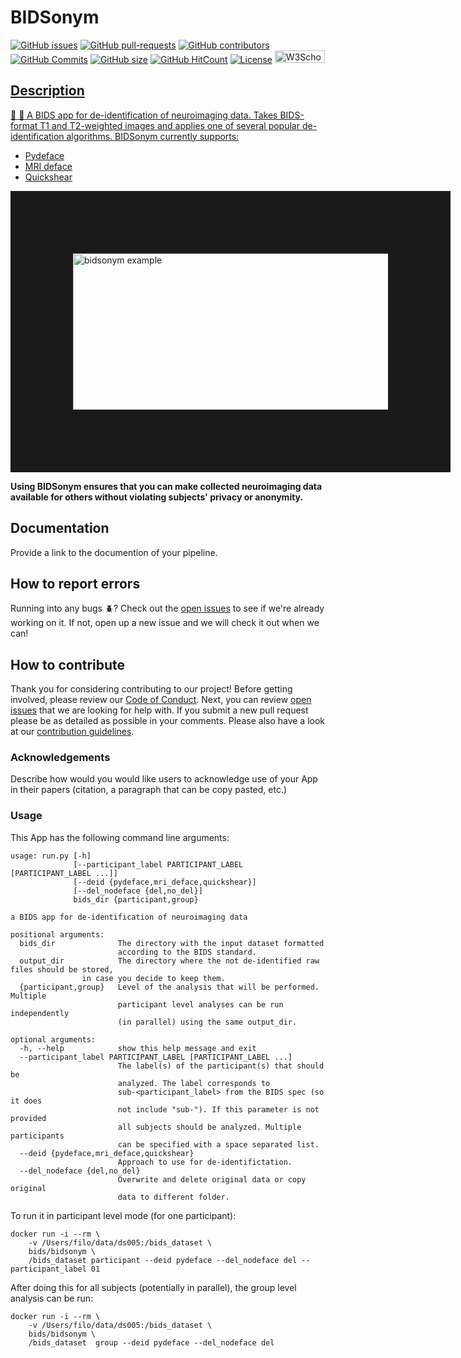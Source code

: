 # BIDSonym

[![GitHub issues](https://img.shields.io/github/issues/PeerHerholz/BIDSonym.svg)](https://github.com/PeerHerholz/BIDSonym/issues/)
[![GitHub pull-requests](https://img.shields.io/github/issues-pr/PeerHerholz/BIDSonym.svg)](https://github.com/PeerHerholz/BIDSonym/pulls/)
[![GitHub contributors](https://img.shields.io/github/contributors/PeerHerholz/BIDSonym.svg)](https://GitHub.com/PeerHerholz/BIDSonym/graphs/contributors/)
[![GitHub Commits](https://github-basic-badges.herokuapp.com/commits/PeerHerholz/BIDSonym.svg)](https://github.com/PeerHerholz/BIDSonym/commits/master)
[![GitHub size](https://github-size-badge.herokuapp.com/PeerHerholz/BIDSonym.svg)](https://github.com/PeerHerholz/BIDSonym/archive/master.zip)
[![GitHub HitCount](http://hits.dwyl.io/PeerHerholz/BIDSonym.svg)](http://hits.dwyl.io/PeerHerholz/BIDSonym)
[![License](https://img.shields.io/badge/License-BSD%203--Clause-blue.svg)](https://opensource.org/licenses/BSD-3-Clause)
<a href="https://osf.io/x4dku/">
<img border="0" alt="W3Schools" src="https://cdn.cos.io/media/images/osf-logo-black.original.png" width="80" height="20">

## Description
:hocho: :hocho: A BIDS app for de-identification of neuroimaging data. Takes BIDS-format T1 and T2-weighted images and applies one of several popular de-identification algorithms. BIDSonym currently supports:
* [Pydeface](https://github.com/poldracklab/pydeface)
* [MRI deface](https://surfer.nmr.mgh.harvard.edu/fswiki/mri_deface)
* [Quickshear](https://github.com/nipy/quickshear)

<img src="https://github.com/PeerHerholz/BIDSonym/blob/master/img/bidsyonym_example.png" alt="bidsonym example" width="800" height="250" border="100">

**Using BIDSonym ensures that you can make collected neuroimaging data available for others without violating subjects' privacy or anonymity.**

## Documentation
Provide a link to the documention of your pipeline.

## How to report errors
Running into any bugs :beetle:? Check out the [open issues](https://github.com/PeerHerholz/BIDSonym/issues) to see if we're already working on it. If not, open up a new issue and we will check it out when we can!

## How to contribute
Thank you for considering contributing to our project! Before getting involved, please review our [Code of Conduct](https://github.com/PeerHerholz/BIDSonym/blob/master/CODE_OF_CONDUCT.md). Next, you can review  [open issues](https://github.com/PeerHerholz/BIDSonym/issues) that we are looking for help with. If you submit a new pull request please be as detailed as possible in your comments. Please also have a look at our [contribution guidelines](https://github.com/PeerHerholz/BIDSonym/blob/master/CONTRIBUTING.md).

### Acknowledgements
Describe how would you would like users to acknowledge use of your App in their papers (citation, a paragraph that can be copy pasted, etc.)

### Usage
This App has the following command line arguments:

	usage: run.py [-h]
	              [--participant_label PARTICIPANT_LABEL [PARTICIPANT_LABEL ...]]
	              [--deid {pydeface,mri_deface,quickshear}]
	              [--del_nodeface {del,no_del}]
	              bids_dir {participant,group}

	a BIDS app for de-identification of neuroimaging data

	positional arguments:
	  bids_dir              The directory with the input dataset formatted
	                        according to the BIDS standard.
	  output_dir            The directory where the not de-identified raw files should be stored,
			        in case you decide to keep them.
	  {participant,group}   Level of the analysis that will be performed. Multiple
	                        participant level analyses can be run independently
	                        (in parallel) using the same output_dir.

	optional arguments:
	  -h, --help            show this help message and exit
	  --participant_label PARTICIPANT_LABEL [PARTICIPANT_LABEL ...]
	                        The label(s) of the participant(s) that should be
	                        analyzed. The label corresponds to
	                        sub-<participant_label> from the BIDS spec (so it does
	                        not include "sub-"). If this parameter is not provided
	                        all subjects should be analyzed. Multiple participants
	                        can be specified with a space separated list.
	  --deid {pydeface,mri_deface,quickshear}
	                        Approach to use for de-identifictation.
	  --del_nodeface {del,no_del}
	                        Overwrite and delete original data or copy original
	                        data to different folder.


To run it in participant level mode (for one participant):

    docker run -i --rm \
		-v /Users/filo/data/ds005:/bids_dataset \
		bids/bidsonym \
		/bids_dataset participant --deid pydeface --del_nodeface del --participant_label 01

After doing this for all subjects (potentially in parallel), the group level analysis
can be run:

    docker run -i --rm \
		-v /Users/filo/data/ds005:/bids_dataset \
		bids/bidsonym \
		/bids_dataset  group --deid pydeface --del_nodeface del

